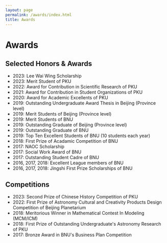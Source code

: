 ```yaml
---
layout: page
permalink: /awards/index.html
title: Awards
---
```


# Awards

## Selected Honors & Awards

- 2023: Lee Wai Wing Scholarship
- 2023: Merit Student of PKU
- 2022: Award for Contribution in Scientific Research of PKU
- 2021: Award for Contribution in Student Organizations of PKU
- 2020: Award for Academic Excellents of PKU
- 2019: Outstanding Undergraduate Award Thesis in Beijing (Province level)
- 2019: Merit Students of Beijing  (Province level)
- 2019: Merit Students of BNU
- 2019: Outstanding Graduate of Beijing  (Province level)
- 2019: Outstanding Graduate of BNU
- 2019: Top Ten Excellent Students of BNU (10 students each year)
- 2018: First Prize of Acadamic Competition of BNU
- 2017: NAOC Scholarship
- 2017: Social Work Award of BNU
- 2017: Outstanding Student Cadre of BNU
- 2016, 2017, 2018: Excellent League members of BNU
- 2016, 2017, 2018: Jingshi First Prize Scholarships of BNU



## Competitions

- 2023: Second Prize of Chinese History Competition of PKU
- 2022: First Prize of Astronomy Cultural and Creativity Products Design Competition of Beijing Planetarium
- 2018: Meritorious Winner in Mathematical Contest In Modeling (MCM/ICM)
- 2018: First Prize of Outstanding Undergraduate's Astronomy Research of PKU
- 2017: Bronze Award in BNU's Business Plan Competition
